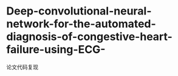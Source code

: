 # Deep-convolutional-neural-network-for-the-automated-diagnosis-of-congestive-heart-failure-using-ECG-
论文代码复现

